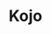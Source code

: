 ---
layout: page
title: Kojo
nav: true
nav_order: 1
dropdown: true
children:
    - title: about
      permalink: /kojo
    - title: download
      permalink: /kojo-download
    - title: ebooks
      permalink: /kojo-ebooks
    - title: code exchange
      permalink: https://codex.kogics.net/
---